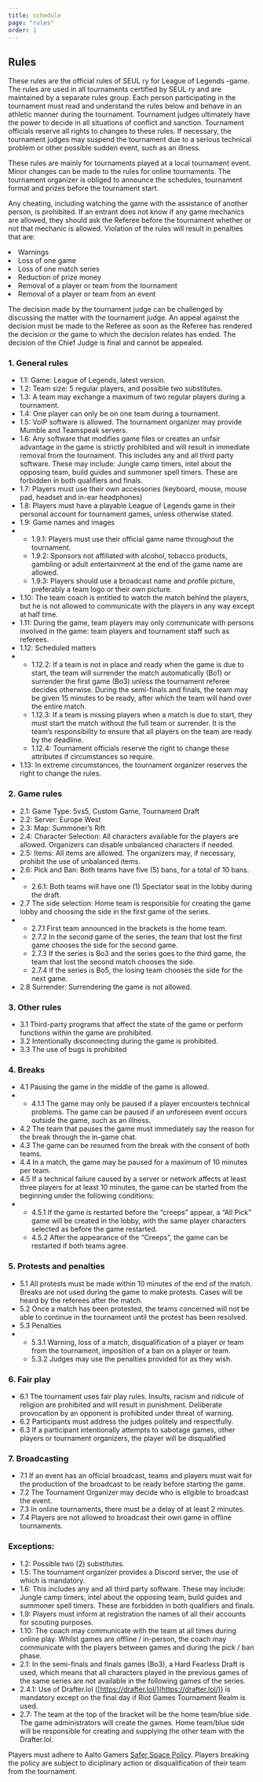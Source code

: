 ```yaml
---
title: schedule
page: "rules"
order: 1
---
```


## Rules

These rules are the official rules of SEUL ry for League of Legends -game. The rules are
used in all tournaments certified by SEUL ry and are maintained by a separate rules group.
Each person participating in the tournament must read and understand the rules below and
behave in an athletic manner during the tournament. Tournament judges ultimately have the
power to decide in all situations of conflict and sanction. Tournament officials reserve all
rights to changes to these rules. If necessary, the tournament judges may suspend the
tournament due to a serious technical problem or other possible sudden event, such as an
illness.

These rules are mainly for tournaments played at a local tournament event. Minor changes
can be made to the rules for online tournaments. The tournament organizer is obliged to
announce the schedules, tournament format and prizes before the tournament start.

Any cheating, including watching the game with the assistance of another person, is
prohibited. If an entrant does not know if any game mechanics are allowed, they should ask
the Referee before the tournament whether or not that mechanic is allowed. Violation of the
rules will result in penalties that are:

<cl>
    <li>Warnings</li>
    <li>Loss of one game  </li>
    <li>Loss of one match series  </li>
    <li>Reduction of prize money  </li>
    <li>Removal of a player or team from the tournament  </li>
    <li>Removal of a player or team from an event  </li>
</cl>

The decision made by the tournament judge can be challenged by discussing the matter with
the tournament judge. An appeal against the decision must be made to the Referee as soon
as the Referee has rendered the decision or the game to which the decision relates has
ended. The decision of the Chief Judge is final and cannot be appealed.

### 1. General rules
  - 1.1: Game: League of Legends, latest version.
  - 1.2: Team size: 5 regular players, and possible two substitutes.
  - 1.3: A team may exchange a maximum of two regular players during a tournament.
  - 1.4: One player can only be on one team during a tournament.
  - 1.5: VoIP software is allowed. The tournament organizer may provide Mumble and
Teamspeak servers.
  - 1.6: Any software that modifies game files or creates an unfair advantage in the
  game is strictly prohibited and will result in immediate removal from the tournament.
  This includes any and all third party software. These may include: Jungle camp
  timers, intel about the opposing team, build guides and summoner spell timers.
  These are forbidden in both qualifiers and finals.
  - 1.7: Players must use their own accessories (keyboard, mouse, mouse pad, headset
  and in-ear headphones)
  - 1.8: Players must have a playable League of Legends game in their personal
  account for tournament games, unless otherwise stated.
  - 1.9: Game names and images
  -
    - 1.9.1: Players must use their official game name throughout the tournament.
    - 1.9.2: Sponsors not affiliated with alcohol, tobacco products, gambling or
    adult entertainment at the end of the game name are allowed.
    - 1.9.3: Players should use a broadcast name and profile picture, preferably a
    team logo or their own picture.
  - 1.10: The team coach is entitled to watch the match behind the players, but he is not
  allowed to communicate with the players in any way except at half time.
  - 1.11: During the game, team players may only communicate with persons involved in
  the game: team players and tournament staff such as referees.
  - 1.12: Scheduled matters
  -
    - 1.12.2: If a team is not in place and ready when the game is due to start, the
    team will surrender the match automatically (Bo1) or surrender the first game
    (Bo3) unless the tournament referee decides otherwise. During the
    semi-finals and finals, the team may be given 15 minutes to be ready, after
    which the team will hand over the entire match.
    - 1.12.3: If a team is missing players when a match is due to start, they must
    start the match without the full team or surrender. It is the team’s responsibility
    to ensure that all players on the team are ready by the deadline.
    - 1.12.4: Tournament officials reserve the right to change these attributes if
    circumstances so require.
  - 1.13: In extreme circumstances, the tournament organizer reserves the right to
  change the rules.

### 2. Game rules
  - 2.1: Game Type: 5vs5, Custom Game, Tournament Draft
  - 2.2: Server: Europe West
  - 2.3: Map: Summoner’s Rift
  - 2.4: Character Selection: All characters available for the players are allowed.
  Organizers can disable unbalanced characters if needed.
  - 2.5: Items: All items are allowed. The organizers may, if necessary, prohibit the use of
  unbalanced items.
  - 2.6: Pick and Ban: Both teams have five (5) bans, for a total of 10 bans.
  - 
    - 2.6.1: Both teams will have one (1) Spectator seat in the lobby during the
    draft.
  - 2.7 The side selection: Home team is responsible for creating the game lobby and
  choosing the side in the first game of the series.
  -
    - 2.7.1 First team announced in the brackets is the home team.
    - 2.7.2 In the second game of the series, the team that lost the first game
    chooses the side for the second game.
    - 2.7.3 If the series is Bo3 and the series goes to the third game, the team that
    lost the second match chooses the side.
    - 2.7.4 If the series is Bo5, the losing team chooses the side for the next game.
  - 2.8 Surrender: Surrendering the game is not allowed.

### 3. Other rules
   - 3.1 Third-party programs that affect the state of the game or perform functions within
   the game are prohibited.
   - 3.2 Intentionally disconnecting during the game is prohibited.
   - 3.3 The use of bugs is prohibited
  
### 4. Breaks
  - 4.1 Pausing the game in the middle of the game is allowed.
  -
    - 4.1.1 The game may only be paused if a player encounters technical
     problems. The game can be paused if an unforeseen event occurs outside
     the game, such as an illness.
   - 4.2 The team that pauses the game must immediately say the reason for the break
   through the in-game chat.
   - 4.3 The game can be resumed from the break with the consent of both teams.
   - 4.4 In a match, the game may be paused for a maximum of 10 minutes per team.
   - 4.5 If a technical failure caused by a server or network affects at least three players
   for at least 10 minutes, the game can be started from the beginning under the
   following conditions:
   -
     - 4.5.1 If the game is restarted before the “creeps” appear, a “All Pick” game
     will be created in the lobby, with the same player characters selected as
     before the game restarted.
     - 4.5.2 After the appearance of the “Creeps”, the game can be restarted if both
        teams agree.

### 5. Protests and penalties
   - 5.1 All protests must be made within 10 minutes of the end of the match. Breaks are
   not used during the game to make protests. Cases will be heard by the referees after
   the match.
   - 5.2 Once a match has been protested, the teams concerned will not be able to
   continue in the tournament until the protest has been resolved.
   - 5.3 Penalties
   - 
     - 5.3.1 Warning, loss of a match, disqualification of a player or team from the
     tournament, imposition of a ban on a player or team.
     - 5.3.2 Judges may use the penalties provided for as they wish.

### 6. Fair play
   - 6.1 The tournament uses fair play rules. Insults, racism and ridicule of religion are
   prohibited and will result in punishment. Deliberate provocation by an opponent is
   prohibited under threat of warning.
   - 6.2 Participants must address the judges politely and respectfully.
   - 6.3 If a participant intentionally attempts to sabotage games, other players or
   tournament organizers, the player will be disqualified

### 7. Broadcasting
  - 7.1 If an event has an official broadcast, teams and players must wait for the
  production of the broadcast to be ready before starting the game.
  - 7.2 The Tournament Organizer may decide who is eligible to broadcast the event.
  - 7.3 In online tournaments, there must be a delay of at least 2 minutes.
  - 7.4 Players are not allowed to broadcast their own game in offline tournaments.
  
### Exceptions:
  - 1.2: Possible two (2) substitutes.
  - 1.5: The tournament organizer provides a Discord server, the use of which is
  mandatory.
  - 1.6: This includes any and all third party software. These may include: Jungle camp
  timers, intel about the opposing team, build guides and summoner spell timers.
  These are forbidden in both qualifiers and finals.
  - 1.9: Players must inform at registration the names of all their accounts for scouting
  purposes.
  - 1.10: The coach may communicate with the team at all times during online play.
  Whilst games are offline / in-person, the coach may communicate with the players
  between games and during the pick / ban phase.
  - 2.1: In the semi-finals and finals games (Bo3), a Hard Fearless Draft is used,
  which means that all characters played in the previous games of the same series
  are not available in the following games of the series.
  - 2.4.1: Use of Drafter.lol ([https://drafter.lol/](https://drafter.lol/))
  is mandatory except on the final day if Riot Games Tournament Realm is used.
  - 2.7: The team at the top of the bracket will be the home team/blue side. The game
  administrators will create the games. Home team/blue side will be responsible for
  creating and supplying the other team with the Drafter.lol.

Players must adhere to Aalto Gamers [Safer Space Policy](https://aaltogamers.fi/safespace). Players breaking the policy are subject to diciplinary action or disqualification of their team from the tournament.
&nbsp;
